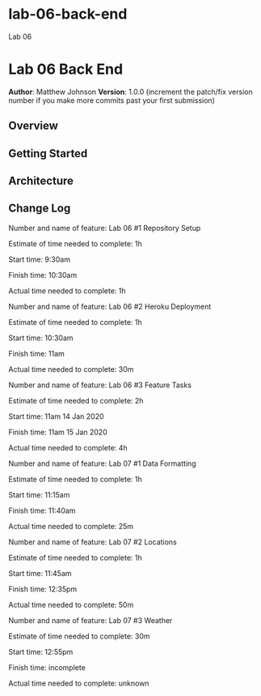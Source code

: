 # lab-06-back-end
Lab 06

# Lab 06 Back End

**Author**: Matthew Johnson
**Version**: 1.0.0 (increment the patch/fix version number if you make more commits past your first submission)

## Overview
<!-- Provide a high level overview of what this application is and why you are building it, beyond the fact that it's an assignment for this class. (i.e. What's your problem domain?) -->

## Getting Started
<!-- What are the steps that a user must take in order to build this app on their own machine and get it running? -->

## Architecture
<!-- Provide a detailed description of the application design. What technologies (languages, libraries, etc) you're using, and any other relevant design information. -->

## Change Log
<!-- Use this area to document the iterative changes made to your application as each feature is successfully implemented. Use time stamps. Here's an examples:

01-01-2001 4:59pm - Application now has a fully-functional express server, with a GET route for the location resource.

## Credits and Collaborations
Vij Rangarajan
Tyler Sayvetz
Andrew Kyllo
 -->

Number and name of feature: Lab 06 #1 Repository Setup

Estimate of time needed to complete: 1h

Start time: 9:30am

Finish time: 10:30am

Actual time needed to complete: 1h


Number and name of feature: Lab 06 #2 Heroku Deployment

Estimate of time needed to complete: 1h

Start time: 10:30am

Finish time: 11am

Actual time needed to complete: 30m


Number and name of feature: Lab 06 #3 Feature Tasks

Estimate of time needed to complete: 2h

Start time: 11am 14 Jan 2020

Finish time: 11am 15 Jan 2020

Actual time needed to complete: 4h


Number and name of feature: Lab 07 #1 Data Formatting

Estimate of time needed to complete: 1h

Start time: 11:15am

Finish time: 11:40am

Actual time needed to complete: 25m


Number and name of feature: Lab 07 #2 Locations

Estimate of time needed to complete: 1h

Start time: 11:45am

Finish time: 12:35pm

Actual time needed to complete: 50m


Number and name of feature: Lab 07 #3 Weather

Estimate of time needed to complete: 30m

Start time: 12:55pm

Finish time: incomplete

Actual time needed to complete: unknown